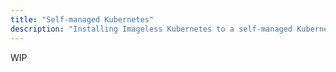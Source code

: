 ```yaml
---
title: "Self-managed Kubernetes"
description: "Installing Imageless Kubernetes to a self-managed Kubernetes cluster"
---
```


WIP
